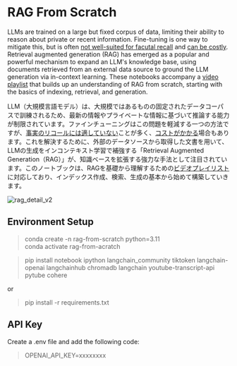 # RAG From Scratch

LLMs are trained on a large but fixed corpus of data, limiting their ability to reason about private or recent information. Fine-tuning is one way to mitigate this, but is often [not well-suited for facutal recall](https://www.anyscale.com/blog/fine-tuning-is-for-form-not-facts) and [can be costly](https://www.glean.com/blog/how-to-build-an-ai-assistant-for-the-enterprise).
Retrieval augmented generation (RAG) has emerged as a popular and powerful mechanism to expand an LLM's knowledge base, using documents retrieved from an external data source to ground the LLM generation via in-context learning. 
These notebooks accompany a [video playlist](https://youtube.com/playlist?list=PLfaIDFEXuae2LXbO1_PKyVJiQ23ZztA0x&feature=shared) that builds up an understanding of RAG from scratch, starting with the basics of indexing, retrieval, and generation. 

LLM（大規模言語モデル）は、大規模ではあるものの固定されたデータコーパスで訓練されるため、最新の情報やプライベートな情報に基づいて推論する能力が制限されています。ファインチューニングはこの問題を軽減する一つの方法ですが、[事実のリコールには適していない](https://www.anyscale.com/blog/fine-tuning-is-for-form-not-facts)ことが多く、[コストがかかる](https://www.glean.com/blog/how-to-build-an-ai-assistant-for-the-enterprise)場合もあります。これを解決するために、外部のデータソースから取得した文書を用いて、LLMの生成をインコンテキスト学習で補強する「Retrieval Augmented Generation（RAG）」が、知識ベースを拡張する強力な手法として注目されています。このノートブックは、RAGを基礎から理解するための[ビデオプレイリスト](https://youtube.com/playlist?list=PLfaIDFEXuae2LXbO1_PKyVJiQ23ZztA0x&feature=shared)に対応しており、インデックス作成、検索、生成の基本から始めて構築していきます。

![rag_detail_v2](https://github.com/langchain-ai/rag-from-scratch/assets/122662504/54a2d76c-b07e-49e7-b4ce-fc45667360a1)

## Environment Setup

> conda create -n rag-from-scratch python=3.11  
> conda activate rag-from-acratch  

> pip install notebook ipython langchain_community tiktoken langchain-openai langchainhub chromadb langchain youtube-transcript-api pytube cohere  

or 

> pip install -r requirements.txt  

## API Key

Create a .env file and add the following code:

> OPENAI_API_KEY=xxxxxxxx



